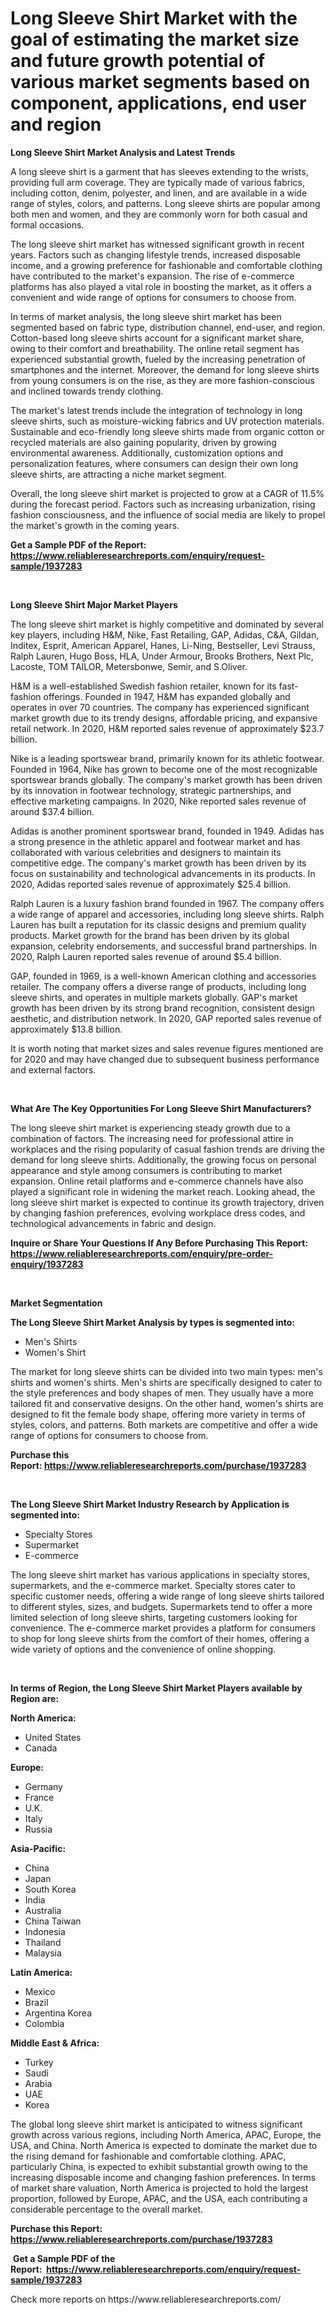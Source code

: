 <p><h1>Long Sleeve Shirt Market with the goal of estimating the market size and future growth potential of various market segments based on component, applications, end user and region</h1></p><p><strong>Long Sleeve Shirt Market Analysis and Latest Trends</strong></p>
<p><p>A long sleeve shirt is a garment that has sleeves extending to the wrists, providing full arm coverage. They are typically made of various fabrics, including cotton, denim, polyester, and linen, and are available in a wide range of styles, colors, and patterns. Long sleeve shirts are popular among both men and women, and they are commonly worn for both casual and formal occasions.</p><p>The long sleeve shirt market has witnessed significant growth in recent years. Factors such as changing lifestyle trends, increased disposable income, and a growing preference for fashionable and comfortable clothing have contributed to the market's expansion. The rise of e-commerce platforms has also played a vital role in boosting the market, as it offers a convenient and wide range of options for consumers to choose from.</p><p>In terms of market analysis, the long sleeve shirt market has been segmented based on fabric type, distribution channel, end-user, and region. Cotton-based long sleeve shirts account for a significant market share, owing to their comfort and breathability. The online retail segment has experienced substantial growth, fueled by the increasing penetration of smartphones and the internet. Moreover, the demand for long sleeve shirts from young consumers is on the rise, as they are more fashion-conscious and inclined towards trendy clothing.</p><p>The market's latest trends include the integration of technology in long sleeve shirts, such as moisture-wicking fabrics and UV protection materials. Sustainable and eco-friendly long sleeve shirts made from organic cotton or recycled materials are also gaining popularity, driven by growing environmental awareness. Additionally, customization options and personalization features, where consumers can design their own long sleeve shirts, are attracting a niche market segment.</p><p>Overall, the long sleeve shirt market is projected to grow at a CAGR of 11.5% during the forecast period. Factors such as increasing urbanization, rising fashion consciousness, and the influence of social media are likely to propel the market's growth in the coming years.</p></p>
<p><strong>Get a Sample PDF of the Report:&nbsp; <a href="https://www.reliableresearchreports.com/enquiry/request-sample/1937283">https://www.reliableresearchreports.com/enquiry/request-sample/1937283</a></strong></p>
<p>&nbsp;</p>
<p><strong>Long Sleeve Shirt Major Market Players</strong></p>
<p><p>The long sleeve shirt market is highly competitive and dominated by several key players, including H&M, Nike, Fast Retailing, GAP, Adidas, C&A, Gildan, Inditex, Esprit, American Apparel, Hanes, Li-Ning, Bestseller, Levi Strauss, Ralph Lauren, Hugo Boss, HLA, Under Armour, Brooks Brothers, Next Plc, Lacoste, TOM TAILOR, Metersbonwe, Semir, and S.Oliver. </p><p>H&M is a well-established Swedish fashion retailer, known for its fast-fashion offerings. Founded in 1947, H&M has expanded globally and operates in over 70 countries. The company has experienced significant market growth due to its trendy designs, affordable pricing, and expansive retail network. In 2020, H&M reported sales revenue of approximately $23.7 billion.</p><p>Nike is a leading sportswear brand, primarily known for its athletic footwear. Founded in 1964, Nike has grown to become one of the most recognizable sportswear brands globally. The company's market growth has been driven by its innovation in footwear technology, strategic partnerships, and effective marketing campaigns. In 2020, Nike reported sales revenue of around $37.4 billion.</p><p>Adidas is another prominent sportswear brand, founded in 1949. Adidas has a strong presence in the athletic apparel and footwear market and has collaborated with various celebrities and designers to maintain its competitive edge. The company's market growth has been driven by its focus on sustainability and technological advancements in its products. In 2020, Adidas reported sales revenue of approximately $25.4 billion.</p><p>Ralph Lauren is a luxury fashion brand founded in 1967. The company offers a wide range of apparel and accessories, including long sleeve shirts. Ralph Lauren has built a reputation for its classic designs and premium quality products. Market growth for the brand has been driven by its global expansion, celebrity endorsements, and successful brand partnerships. In 2020, Ralph Lauren reported sales revenue of around $5.4 billion.</p><p>GAP, founded in 1969, is a well-known American clothing and accessories retailer. The company offers a diverse range of products, including long sleeve shirts, and operates in multiple markets globally. GAP's market growth has been driven by its strong brand recognition, consistent design aesthetic, and distribution network. In 2020, GAP reported sales revenue of approximately $13.8 billion.</p><p>It is worth noting that market sizes and sales revenue figures mentioned are for 2020 and may have changed due to subsequent business performance and external factors.</p></p>
<p>&nbsp;</p>
<p><strong>What Are The Key Opportunities For Long Sleeve Shirt Manufacturers?</strong></p>
<p><p>The long sleeve shirt market is experiencing steady growth due to a combination of factors. The increasing need for professional attire in workplaces and the rising popularity of casual fashion trends are driving the demand for long sleeve shirts. Additionally, the growing focus on personal appearance and style among consumers is contributing to market expansion. Online retail platforms and e-commerce channels have also played a significant role in widening the market reach. Looking ahead, the long sleeve shirt market is expected to continue its growth trajectory, driven by changing fashion preferences, evolving workplace dress codes, and technological advancements in fabric and design.</p></p>
<p><strong>Inquire or Share Your Questions If Any Before Purchasing This Report: <a href="https://www.reliableresearchreports.com/enquiry/pre-order-enquiry/1937283">https://www.reliableresearchreports.com/enquiry/pre-order-enquiry/1937283</a></strong></p>
<p>&nbsp;</p>
<p><strong>Market Segmentation</strong></p>
<p><strong>The Long Sleeve Shirt Market Analysis by types is segmented into:</strong></p>
<p><ul><li>Men's Shirts</li><li>Women's Shirt</li></ul></p>
<p><p>The market for long sleeve shirts can be divided into two main types: men's shirts and women's shirts. Men's shirts are specifically designed to cater to the style preferences and body shapes of men. They usually have a more tailored fit and conservative designs. On the other hand, women's shirts are designed to fit the female body shape, offering more variety in terms of styles, colors, and patterns. Both markets are competitive and offer a wide range of options for consumers to choose from.</p></p>
<p><strong>Purchase this Report:&nbsp;<a href="https://www.reliableresearchreports.com/purchase/1937283">https://www.reliableresearchreports.com/purchase/1937283</a></strong></p>
<p>&nbsp;</p>
<p><strong>The Long Sleeve Shirt Market Industry Research by Application is segmented into:</strong></p>
<p><ul><li>Specialty Stores</li><li>Supermarket</li><li>E-commerce</li></ul></p>
<p><p>The long sleeve shirt market has various applications in specialty stores, supermarkets, and the e-commerce market. Specialty stores cater to specific customer needs, offering a wide range of long sleeve shirts tailored to different styles, sizes, and budgets. Supermarkets tend to offer a more limited selection of long sleeve shirts, targeting customers looking for convenience. The e-commerce market provides a platform for consumers to shop for long sleeve shirts from the comfort of their homes, offering a wide variety of options and the convenience of online shopping.</p></p>
<p>&nbsp;</p>
<p><strong>In terms of Region, the Long Sleeve Shirt Market Players available by Region are:</strong></p>
<p>
    <p> <strong> North America: </strong>
        <ul>
            <li>United States</li>
            <li>Canada</li>
        </ul>
        </p> 
    <p> <strong> Europe: </strong>
        <ul>
            <li>Germany</li>
            <li>France</li>
            <li>U.K.</li>
            <li>Italy</li>
            <li>Russia</li>
        </ul>
        </p> 
    <p> <strong> Asia-Pacific: </strong>
        <ul>
            <li>China</li>
            <li>Japan</li>
            <li>South Korea</li>
            <li>India</li>
            <li>Australia</li>
            <li>China Taiwan</li>
            <li>Indonesia</li>
            <li>Thailand</li>
            <li>Malaysia</li>
        </ul>
        </p> 
    <p> <strong> Latin America: </strong>
        <ul>
            <li>Mexico</li>
            <li>Brazil</li>
            <li>Argentina Korea</li>
            <li>Colombia</li>
        </ul>
        </p> 
    <p> <strong> Middle East & Africa: </strong>
        <ul>
            <li>Turkey</li>
            <li>Saudi</li>
            <li>Arabia</li>
            <li>UAE</li>
            <li>Korea</li>
        </ul>
    </p>
    </p>
<p><p>The global long sleeve shirt market is anticipated to witness significant growth across various regions, including North America, APAC, Europe, the USA, and China. North America is expected to dominate the market due to the rising demand for fashionable and comfortable clothing. APAC, particularly China, is expected to exhibit substantial growth owing to the increasing disposable income and changing fashion preferences. In terms of market share valuation, North America is projected to hold the largest proportion, followed by Europe, APAC, and the USA, each contributing a considerable percentage to the overall market.</p></p>
<p><strong>Purchase this Report: <a href="https://www.reliableresearchreports.com/purchase/1937283">https://www.reliableresearchreports.com/purchase/1937283</a></strong></p>
<p>&nbsp;<strong>Get a Sample PDF of the Report:&nbsp;&nbsp;<a href="https://www.reliableresearchreports.com/enquiry/request-sample/1937283">https://www.reliableresearchreports.com/enquiry/request-sample/1937283</a></strong></p>
<p><strong></strong></p>
<p>Check more reports on https://www.reliableresearchreports.com/</p>